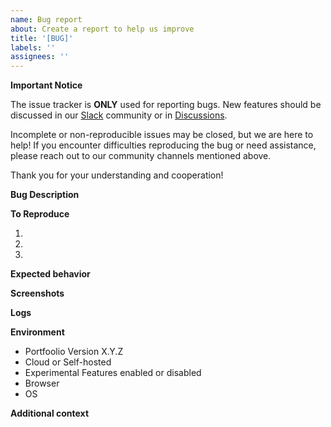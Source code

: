 ```yaml
---
name: Bug report
about: Create a report to help us improve
title: '[BUG]'
labels: ''
assignees: ''
---
```


**Important Notice**

The issue tracker is **ONLY** used for reporting bugs. New features should be discussed in our [Slack](https://join.slack.com/t/portfoolio/shared_invite/zt-vsaan64h-F_I0fEo5M0P88lP9ibCxFg) community or in [Discussions](https://github.com/portfoolio/portfoolio/discussions).

Incomplete or non-reproducible issues may be closed, but we are here to help! If you encounter difficulties reproducing the bug or need assistance, please reach out to our community channels mentioned above.

Thank you for your understanding and cooperation!

**Bug Description**

<!-- A clear and concise description of what the bug is. -->

**To Reproduce**

<!-- Steps to reproduce the behavior -->

1.
2.
3.

**Expected behavior**

<!-- A clear and concise description of what you expected to happen. -->

**Screenshots**

<!-- If applicable, add screenshots to help explain your problem. -->

**Logs**

<!-- If applicable, add logs to help explain your problem. -->

**Environment**

<!-- Please complete the following information -->

- Portfoolio Version X.Y.Z
- Cloud or Self-hosted
- Experimental Features enabled or disabled
- Browser
- OS

**Additional context**

<!-- Add any other context about the problem here. -->
